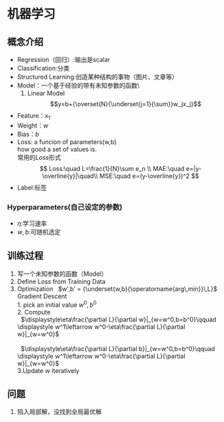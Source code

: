 # 机器学习
## 概念介绍
- Regression（回归）:输出是scalar
- Classification:分类
- Structured Learning:创造某种结构的事物（图片、文章等）
- Model：一个基于经验的带有未知参数的函数\
  1. Linear Model
  $$y=b+{\overset{N}{\underset{j=1}{\sum}}w_jx_j}$$
- Feature：$x_1$
- Weight：$w$
- Bias：$b$
- Loss: a funcion of parameters(w,b)\
how good a set of values is.\
常用的$Loss$形式
$$
Loss:\quad L=\frac{1}{N}\sum e_n  \\
MAE:\quad e=|y-\overline{y}|\quad\\
MSE:\quad e=(y-\overline{y})^2
$$
- Label:标签
### Hyperparameters(自己设定的参数)
- $\eta$:学习速率
- $w,b$:可随机选定
## 训练过程
1. 写一个未知参数的函数（Model）
2. Define Loss from Training Data
3. Optimization &nbsp; $w',b' = {\underset{w,b}{\operatorname{arg\,min}}\,L}$\
        Gradient Descent\
        1. pick an initial value $w^0,b^0$\
        2. Compute\
        &nbsp; $\displaystyle\eta\frac{\partial L}{\partial w}|_{w=w^0,b=b^0}\qquad \displaystyle w^1\leftarrow w^0-\eta\frac{\partial L}{\partial w}|_{w=w^0}$\
        \
        &nbsp; $\displaystyle\eta\frac{\partial L}{\partial b}|_{w=w^0,b=b^0}\qquad \displaystyle w^1\leftarrow w^0-\eta\frac{\partial L}{\partial w}|_{w=w^0}$\
        3.Update $w$ iteratively
## 问题
1. 陷入局部解，没找到全局最优解

